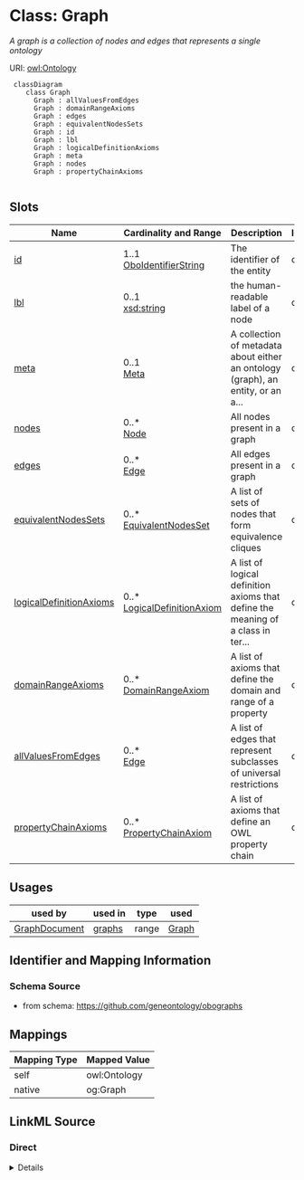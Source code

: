 # Class: Graph
_A graph is a collection of nodes and edges that represents a single ontology_




URI: [owl:Ontology](http://www.w3.org/2002/07/owl#Ontology)



```{mermaid}
 classDiagram
    class Graph
      Graph : allValuesFromEdges
      Graph : domainRangeAxioms
      Graph : edges
      Graph : equivalentNodesSets
      Graph : id
      Graph : lbl
      Graph : logicalDefinitionAxioms
      Graph : meta
      Graph : nodes
      Graph : propertyChainAxioms
      
```




<!-- no inheritance hierarchy -->


## Slots

| Name | Cardinality and Range | Description | Inheritance |
| ---  | --- | --- | --- |
| [id](id.md) | 1..1 <br/> [OboIdentifierString](OboIdentifierString.md) | The identifier of the entity | direct |
| [lbl](lbl.md) | 0..1 <br/> [xsd:string](http://www.w3.org/2001/XMLSchema#string) | the human-readable label of a node | direct |
| [meta](meta.md) | 0..1 <br/> [Meta](Meta.md) | A collection of metadata about either an ontology (graph), an entity, or an a... | direct |
| [nodes](nodes.md) | 0..* <br/> [Node](Node.md) | All nodes present in a graph | direct |
| [edges](edges.md) | 0..* <br/> [Edge](Edge.md) | All edges present in a graph | direct |
| [equivalentNodesSets](equivalentNodesSets.md) | 0..* <br/> [EquivalentNodesSet](EquivalentNodesSet.md) | A list of sets of nodes that form equivalence cliques | direct |
| [logicalDefinitionAxioms](logicalDefinitionAxioms.md) | 0..* <br/> [LogicalDefinitionAxiom](LogicalDefinitionAxiom.md) | A list of logical definition axioms that define the meaning of a class in ter... | direct |
| [domainRangeAxioms](domainRangeAxioms.md) | 0..* <br/> [DomainRangeAxiom](DomainRangeAxiom.md) | A list of axioms that define the domain and range of a property | direct |
| [allValuesFromEdges](allValuesFromEdges.md) | 0..* <br/> [Edge](Edge.md) | A list of edges that represent subclasses of universal restrictions | direct |
| [propertyChainAxioms](propertyChainAxioms.md) | 0..* <br/> [PropertyChainAxiom](PropertyChainAxiom.md) | A list of axioms that define an OWL property chain | direct |





## Usages

| used by | used in | type | used |
| ---  | --- | --- | --- |
| [GraphDocument](GraphDocument.md) | [graphs](graphs.md) | range | [Graph](Graph.md) |






## Identifier and Mapping Information







### Schema Source


* from schema: https://github.com/geneontology/obographs





## Mappings

| Mapping Type | Mapped Value |
| ---  | ---  |
| self | owl:Ontology |
| native | og:Graph |





## LinkML Source

<!-- TODO: investigate https://stackoverflow.com/questions/37606292/how-to-create-tabbed-code-blocks-in-mkdocs-or-sphinx -->

### Direct

<details>
```yaml
name: Graph
description: A graph is a collection of nodes and edges that represents a single ontology
from_schema: https://github.com/geneontology/obographs
rank: 1000
slots:
- id
- lbl
- meta
- nodes
- edges
- equivalentNodesSets
- logicalDefinitionAxioms
- domainRangeAxioms
- allValuesFromEdges
- propertyChainAxioms
class_uri: owl:Ontology

```
</details>

### Induced

<details>
```yaml
name: Graph
description: A graph is a collection of nodes and edges that represents a single ontology
from_schema: https://github.com/geneontology/obographs
rank: 1000
attributes:
  id:
    name: id
    description: The identifier of the entity
    from_schema: https://github.com/geneontology/obographs
    see_also:
    - https://owlcollab.github.io/oboformat/doc/obo-syntax.html#2.5
    rank: 1000
    identifier: true
    alias: id
    owner: Graph
    domain_of:
    - Graph
    - Node
    range: OboIdentifierString
  lbl:
    name: lbl
    description: the human-readable label of a node
    comments:
    - the name "lbl" exists for legacy purposes, this should be considered identical
      to label in rdfs
    from_schema: https://github.com/geneontology/obographs
    aliases:
    - label
    - name
    rank: 1000
    slot_uri: rdfs:label
    alias: lbl
    owner: Graph
    domain_of:
    - Graph
    - Node
    range: string
  meta:
    name: meta
    description: A collection of metadata about either an ontology (graph), an entity,
      or an axiom
    from_schema: https://github.com/geneontology/obographs
    aliases:
    - annotations
    rank: 1000
    alias: meta
    owner: Graph
    domain_of:
    - GraphDocument
    - Graph
    - Node
    - Edge
    - PropertyValue
    - Axiom
    range: Meta
  nodes:
    name: nodes
    description: All nodes present in a graph. This includes class nodes as well as
      supporting nodes, including nodes representing relationship types, subsets,
      annotation proeprties, etc
    from_schema: https://github.com/geneontology/obographs
    rank: 1000
    multivalued: true
    alias: nodes
    owner: Graph
    domain_of:
    - Graph
    range: Node
    inlined: true
    inlined_as_list: true
  edges:
    name: edges
    description: All edges present in a graph.
    comments:
    - Note that this only includes core edges, formed by translating (a) SubClassOf
      between named classes (b) SubPropertyOf (c) SubClassOf between a named class
      and a simple existential axiom (d) ObjectPropertyAssertions
    from_schema: https://github.com/geneontology/obographs
    rank: 1000
    multivalued: true
    alias: edges
    owner: Graph
    domain_of:
    - Graph
    range: Edge
    inlined: true
    inlined_as_list: true
  equivalentNodesSets:
    name: equivalentNodesSets
    description: A list of sets of nodes that form equivalence cliques
    from_schema: https://github.com/geneontology/obographs
    rank: 1000
    multivalued: true
    alias: equivalentNodesSets
    owner: Graph
    domain_of:
    - Graph
    range: EquivalentNodesSet
  logicalDefinitionAxioms:
    name: logicalDefinitionAxioms
    description: A list of logical definition axioms that define the meaning of a
      class in terms of other classes.
    from_schema: https://github.com/geneontology/obographs
    rank: 1000
    multivalued: true
    alias: logicalDefinitionAxioms
    owner: Graph
    domain_of:
    - Graph
    range: LogicalDefinitionAxiom
    inlined: true
    inlined_as_list: true
  domainRangeAxioms:
    name: domainRangeAxioms
    description: A list of axioms that define the domain and range of a property
    from_schema: https://github.com/geneontology/obographs
    rank: 1000
    multivalued: true
    alias: domainRangeAxioms
    owner: Graph
    domain_of:
    - Graph
    range: DomainRangeAxiom
  allValuesFromEdges:
    name: allValuesFromEdges
    description: A list of edges that represent subclasses of universal restrictions
    from_schema: https://github.com/geneontology/obographs
    rank: 1000
    multivalued: true
    alias: allValuesFromEdges
    owner: Graph
    domain_of:
    - Graph
    - DomainRangeAxiom
    range: Edge
  propertyChainAxioms:
    name: propertyChainAxioms
    description: A list of axioms that define an OWL property chain
    from_schema: https://github.com/geneontology/obographs
    rank: 1000
    multivalued: true
    alias: propertyChainAxioms
    owner: Graph
    domain_of:
    - Graph
    range: PropertyChainAxiom
class_uri: owl:Ontology

```
</details>